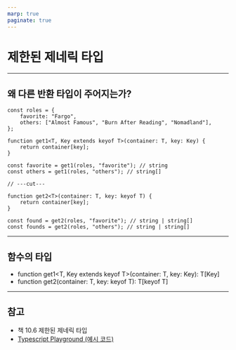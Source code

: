 ```yaml
---
marp: true
paginate: true
---
```


# 제한된 제네릭 타입

---

## 왜 다른 반환 타입이 주어지는가?

```tsx
const roles = {
    favorite: "Fargo",
    others: ["Almost Famous", "Burn After Reading", "Nomadland"],
};

function get1<T, Key extends keyof T>(container: T, key: Key) {
    return container[key];
}

const favorite = get1(roles, "favorite"); // string
const others = get1(roles, "others"); // string[]

// ---cut---

function get2<T>(container: T, key: keyof T) {
    return container[key];
}

const found = get2(roles, "favorite"); // string | string[]
const founds = get2(roles, "others"); // string | string[]
```

---

## 함수의 타입

- function get1<T, Key extends keyof T>(container: T, key: Key): T[Key]
- function get2<T>(container: T, key: keyof T): T[keyof T]

---

## 참고

- 책 10.6 제한된 제네릭 타입
- [Typescript Playground (예시 코드)](https://www.typescriptlang.org/play?#code/MYewdgzgLgBATiANgUwjAvDA3gKBvmAMwEMA3EOASymQC4YAiAMWLgHMQGAaPAkKABbI4EegG0GAQUQBbENBgs5AVwjdGAIWVwwMSYRpwYAJWTEAJpTBt1DAHIgZFxMTDmGAXR4BfANw4cQmUwYChKcBg2ZCgARgAeABUuGABpZABPGGQADxo3NABrDJBCGASAPgAKUDAoYitheiSYIvT6NPSASmxefDho7V0auoa4MVaPf28AmoUScioaDEjomMqEFAhkhnmKamQGTt8YAHoTmGgqaxxZ2H4hEWWo2PWkVG374TUj0-PLqzYYg8ATOMAAtBDgMooBCwQEgiEwhFngAmRJVYb1MCNMrJVr0VolMrdXAEeADHQwTGjcYZSY4aY3cBzEDBcxPaIo16bba7RYHH6g-7WGAAHwuUCugOBtyIrPyHKgXI270YnxEh2OQslALFEqlQKAA)